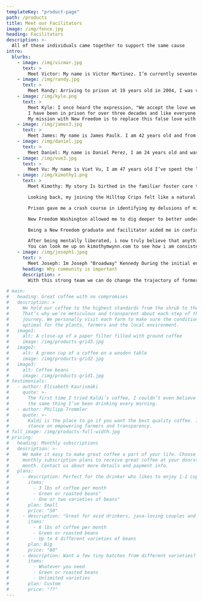 ```yaml
---
templateKey: "product-page"
path: /products
title: Meet our Facilitators
image: /img/fence.jpg
heading: Facilitators
description: >-
  All of these individuals came together to support the same cause
intro:
  blurbs:
    - image: /img/vicmar.jpg
      text: >
        Meet Victor: My name is Victor Martinez. I’m currently seventeen years into a twenty-eight year sentence, twenty-five years for Washington State D.O.C and three years for Federal prison. From the age of twelve years old I have lived my life as a criminal. I was a gang member, a drug dealer and finally an addict.  That lifestyle was like living in the gutter and lying to yourself every day. Today, I strive to be a positive influence to everyone around me and create an atmosphere where I am able to encourage positive change in others.
    - image: /img/randy.jpg
      text: >
        Meet Randy: Arriving to prison at 19 years old in 2004, I was very susceptible to social influences. I quickly became a prison gang affiliate and for the first turbulent years of my time I caused myself many hardships by living in that pit of hopelessness and misery. I am now a gang interventionist - New Freedom peer facilitator, and a hopeful, productive member of my community. It takes many moving parts to power the engines of change, and I am proud to be doing my part to help others change their criminal thinking and trade their gang culture and lifestyle for a more hopeful and promising way of being. I am from Thurston County and my current release date is 02/22/2029
    - image: /img/kyle.png
      text: >
        Meet Kyle: I once heard the expression, "We accept the love we think we deserve." This could apply to any number of dysfunctional relationship types, but in the context of gangs it is especially poignant.
        I have been in prison for over three decades and like everyone else I know who has gone through this carceral experience, I lost everything when I made those impulsive, catastrophic decisions in 1989. The devastating outcomes led to my own imprisonment and loss of worldly possessions, freedom, relationships, privacy, and personal dignity. This void was filled with the only thing available - the pseudo love of a prison gang, the camaraderie of criminals.
        My mission with New Freedom is to replace this false love with real and meaningful pro-social and positive alternatives for gang involved youth and adults alike. This epiphany has become my life's work.
    - image: /img/james3.jpg
      text: >
        Meet James: My name is James Paulk. I am 42 years old and from The Dalles, Oregon. I’ve been in prison the last 14 years, most of it spent alone and hopeless. All of my life, I only saw the differences between myself and others. I now feel hopeful and united with like minded individuals from all walks of life. I am able to see the similarities now, that all humans share no matter race, religion or financial position or background. I believe in New Freedom, my team, and the people this program has and will help given the opportunity.
    - image: /img/daniel.jpg
      text: >
        Meet Daniel: My name is Daniel Perez, I am 24 years old and was born in Yakima Washington. My environment brought gang violence and crime. When my brother passed in 2009 I decided to cope with my grief by turning towards the camaraderie of gang lifestyle and using violence as an outlet. I came to prison at the age of 15 with a 20 year sentence, I then directed my life towards transformation. I accepted my ability to connect with people and be a teacher in order to pursue my purpose in life! I am a gang/criminal interventionist with New Freedom. Through the program I assist men seeking positive change while continuing to develop my own skill set.
    - image: /img/vue3.jpg
      text: >
        Meet Vu: My name is Viet Vu, I am 47 years old I’ve spent the last 33 years of my life, in and out of prison, because of gang, criminal lifestyle and bad decision. I no longer want to live that lifestyle, and have done all I can to change my life. Through New Freedom I want to help who ever I can, so that they don’t walk down the same road I've walk.
    - image: /img/kimothy1.png
      text: >
        Meet Kimothy: My story Is birthed in the familiar foster care to prison pipeline headline, another tentacle of this country's prison industrial complex. I'm from a broken home, a drug addicted mother who was in and out of jail, state and federal prison. I don't know my father. At age 14 my survival depended solely upon myself, learning everything the hard way through trial and error.

        Looking back, my joining the Hilltop Crips felt like a natural progression in my maturation leading me to eventually become a neighborhood celebrity gangster. This spin cycle led me to a lengthy prison sentence from where I write this today.

        Prison gave me a crash course in identifying my delusions of misplaced trust, fake family, fake love and fake loyalty. Coming to prison kept me alive long enough to switch lanes, self-reflect and develop a new set of core values.

        New Freedom Washington allowed me to dig deeper to better understand myself and how I view people around me, thereby allowing me to intentionally develop my own sense of purpose in life. New Freedom gave me a platform to be around like minded individuals that wanted better for themselves and wanted to change their ways and ultimately their lives. This program has been instrumental to my transformation, it gave me the opportunity to unpack some of the trauma that I've been through that led me to making some of the poor choices that I've made in my life. I'm thankful for the platform, because once I was able to release some of my struggles, delusions, faults, shortcomings, and pain... I was finally able to begin to heal. Needless to say, New freedom became my therapy.

        Being a New Freedom graduate and facilitator aided me in confidence, not only to navigate my new path towards success, but to also champion others to do the same. I've taken those attributes that were misplaced and I've applied them to legal enterprises.

        After being mentally liberated, i now truly believe that anything is possible.
        You can look me up on kimothymwynn.com to see how i am consistently "striving to be the change that I wanna see".
    - image: /img/joseph1.jpeg
      text: >
        Meet Joseph: Im Joseph "Broadway" Kennedy During the initial enrollment screening for the New Freedom Program I was disappointed to learn that I had not been selected. At a later date I was elated to find that I would be accepted and enrolled in the upcoming class. Part of my trepidation in this process lies in the fact that I am not STG (Security Threat Group) classified by DOC, in other words, I am not associated with a gang. My degree of skepticism surrounding my admission & acceptance once classes began proved unfounded. I say with much adulation these concerns were totally unwarrantless, these men accepted me foe who I was and there was no judgment. The curriculum allowed us to peel away the superficial layers of our exteriors, exposing our true identities. Immediately I identified with our shared criminal addictions and lifestyle choices that contributed to a path of destruction. New Freedom has offered me the space and fellowship to reflect upon changing my actions and decisions. New Freedom has offered me leadership development and experience that promotes social responsibility and self- awareness. Today I serve this LWOP sentence with dignity and integrity, what I live for is positive connection and developing meaningful relationships. I marvel in the fact that New Freedom has created a network and platform to support and serve those of us currently incarcerated, as well as our alumni who are re-entering society. This program is truly a catalyst foe community empowerment and individual success.
      heading: Why community is important
      description: >
        With this strong team we can do change the trajectory of former gang members

# main:
#   heading: Great coffee with no compromises
#   description: >
#     We hold our coffee to the highest standards from the shrub to the cup.
#     That’s why we’re meticulous and transparent about each step of the coffee’s
#     journey. We personally visit each farm to make sure the conditions are
#     optimal for the plants, farmers and the local environment.
#   image1:
#     alt: A close-up of a paper filter filled with ground coffee
#     image: /img/products-grid3.jpg
#   image2:
#     alt: A green cup of a coffee on a wooden table
#     image: /img/products-grid2.jpg
#   image3:
#     alt: Coffee beans
#     image: /img/products-grid1.jpg
# testimonials:
#   - author: Elisabeth Kaurismäki
#     quote: >-
#       The first time I tried Kaldi’s coffee, I couldn’t even believe that was
#       the same thing I’ve been drinking every morning.
#   - author: Philipp Trommler
#     quote: >-
#       Kaldi is the place to go if you want the best quality coffee. I love their
#       stance on empowering farmers and transparency.
# full_image: /img/products-full-width.jpg
# pricing:
#   heading: Monthly subscriptions
#   description: >-
#     We make it easy to make great coffee a part of your life. Choose one of our
#     monthly subscription plans to receive great coffee at your doorstep each
#     month. Contact us about more details and payment info.
#   plans:
#     - description: Perfect for the drinker who likes to enjoy 1-2 cups per day.
#       items:
#         - 3 lbs of coffee per month
#         - Green or roasted beans"
#         - One or two varieties of beans"
#       plan: Small
#       price: "50"
#     - description: "Great for avid drinkers, java-loving couples and bigger crowds"
#       items:
#         - 6 lbs of coffee per month
#         - Green or roasted beans
#         - Up to 4 different varieties of beans
#       plan: Big
#       price: "80"
#     - description: Want a few tiny batches from different varieties? Try our custom plan
#       items:
#         - Whatever you need
#         - Green or roasted beans
#         - Unlimited varieties
#       plan: Custom
#       price: "??"
---
```

